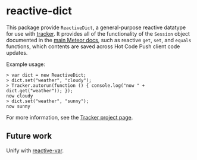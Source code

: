 # reactive-dict

This package provide `ReactiveDict`, a general-purpose reactive
datatype for use with
[tracker](https://atmospherejs.com/meteor/tracker). It provides all of
the functionality of the `Session` object documented in the [main
Meteor docs](https://docs.meteor.com/#session), such as reactive
`get`, `set`, and `equals` functions, which contents are
saved across Hot Code Push client code updates.

Example usage:
```
> var dict = new ReactiveDict;
> dict.set("weather", "cloudy");
> Tracker.autorun(function () { console.log("now " + dict.get("weather")); });
now cloudy
> dict.set("weather", "sunny");
now sunny
```

For more information, see the [Tracker project
page](https://www.meteor.com/tracker).

## Future work

Unify with [reactive-var](https://atmospherejs.com/meteor/reactive-var).

